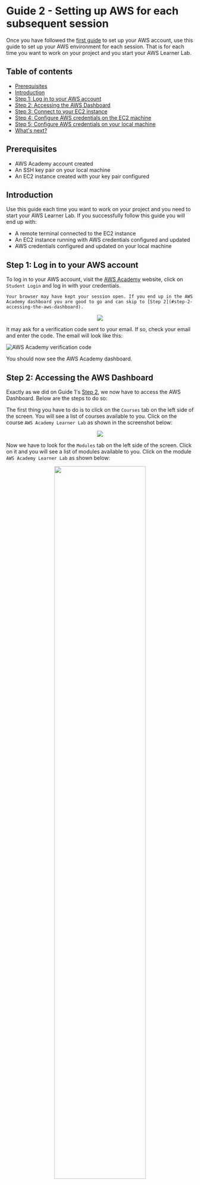 # Guide 2 - Setting up AWS for each subsequent session

Once you have followed the [first guide](./guide1.md) to set up your AWS account, use this guide to set up your AWS environment for each session. That is for each time you want to work on your project and you start your AWS Learner Lab.

## Table of contents

- [Prerequisites](#prerequisites)
- [Introduction](#introduction)
- [Step 1: Log in to your AWS account](#step-1-log-in-to-your-aws-account)
- [Step 2: Accessing the AWS Dashboard](#step-2-accessing-the-aws-dashboard)
- [Step 3: Connect to your EC2 instance](#step-3-connect-to-your-ec2-instance)
- [Step 4: Configure AWS credentials on the EC2 machine](#step-4-configure-aws-credentials-on-the-ec2-machine)
- [Step 5: Configure AWS credentials on your local machine](#step-5-configure-aws-credentials-on-your-local-machine)
- [What's next?](#whats-next)

## Prerequisites

- AWS Academy account created
- An SSH key pair on your local machine
- An EC2 instance created with your key pair configured

## Introduction

Use this guide each time you want to work on your project and you need to start your AWS Learner Lab. If you successfully follow this guide you will end up with:

- A remote terminal connected to the EC2 instance
- An EC2 instance running with AWS credentials configured and updated
- AWS credentials configured and updated on your local machine

## Step 1: Log in to your AWS account

To log in to your AWS account, visit the [AWS Academy](https://awsacademy.instructure.com/) website, click on `Student Login` and log in with your credentials.

```admonish info
Your browser may have kept your session open. If you end up in the AWS Academy dashboard you are good to go and can skip to [Step 2](#step-2-accessing-the-aws-dashboard).
```

<p align="center">
    <img src="./figs/guide02/login0.png">
</p>

It may ask for a verification code sent to your email. If so, check your email and enter the code. The email will look like this:

![AWS Academy verification code](./figs/guide02/login1.png)

You should now see the AWS Academy dashboard.

## Step 2: Accessing the AWS Dashboard

Exactly as we did on Guide 1's [Step 2](./guide1.md#step-2-accessing-the-aws-dashboard), we now have to access the AWS Dashboard. Below are the steps to do so:

The first thing you have to do is to click on the `Courses` tab on the left side of the screen. You will see a list of courses available to you. Click on the course `AWS Academy Learner Lab` as shown in the screenshot below:

<p align="center">
    <img src="./figs/guide01/login2.png">
</p>

Now we have to look for the `Modules` tab on the left side of the screen. Click on it and you will see a list of modules available to you. Click on the module `AWS Academy Learner Lab` as shown below:

<p align="center">
    <img src="./figs/guide01/login3.png", width="70%">
</p>


You need to now click on the `Start Lab` button.

![AWS Academy terms and conditions](./figs/guide01/login5.png)

Now give it a couple minutes to load. You'll see this animation while the lab is being prepared for you:

![AWS Academy terms and conditions](./figs/guide01/login6.png)

Finally, when the lab is ready, you'll see that the dot next to `AWS` is green. You'll also se a timer counting down from 4 hours. This is the time you have to work on the lab. To the left of the timer you'll see how's your budget going. You have a budget of $50 to spend on AWS services. Click on `AWS` to access the AWS Dashboard as shown below.

```admonish warning
If you exceed the $50 budget, you will no longer have acces to the AWS Dashboard and **will loose your work**. Make sure to keep an eye on the budget and if you see that you're getting close to the limit, let me know so I can create a new lab for you.
```

![AWS Academy terms and conditions](./figs/guide01/login7.png)

Great! You have now accessed the AWS Dashboard. You will see a screen similar to the one below:

![AWS Dashboard](./figs/guide01/login8.png)

## Step 3: Connect to your EC2 instance

Exactly as we did on Guide 1's [Step 5](./guide1.md#step-5-connecting-to-the-ec2-instance) we're now going to go to the EC2 service and look for the machine we want to connect to. As you may remember, we're going to use the search bar to look for the EC2 service. Click on the search bar and type `EC2`. Click on the first result that appears.

![AWS Dashboard](./figs/guide01/searchbar.png)

```admonish danger title="Important"
When the lab session ends **bacause the 4 hours have passed**, all your EC2 instances will be stopped (similarly to how one shuts down a computer). The next time you start a lab session, all your EC2 instances will automatically start again.

**If you instead have stopped the lab by clicking on the `Stop Lab` button**, you will have to manually start the EC2 instances you want to work with. To do so, you'll have to click on the instance you want to start and then on `Instance State` and finally on `Start instance` as shown below:

![AWS Dashboard](./figs/guide02/start1.png)

![AWS Dashboard](./figs/guide02/start2.png)

As said before, if the lab session ended naturally and not because you clicked on the `Stop Lab` button, the instances will have started automatically and this steps are not necessary.
```

Now go to the instances tab on the left, select the instance you want to connect to and copy the `Public IPv4 address` or `Public IPv4 DNS` (choose whichever you prefer as they both work).

![AWS Dashboard](./figs/guide01/ec2-3.png)

```admonish note
We have to repeat this step each time we start a new lab session because the IP address (and DNS) of EC2 instance changes each time they are restarted. And they are restarted each time we start a new lab session.
```

Once the IP address is copied, open a terminal on your local machine and connect to the EC2 instance using the following command:

```bash
ssh -i .ssh/aws-keypair ec2-user@<public-ip>
```
Both the `Public IPv4 address` and the `Public IPv4 DNS` can be used as the `<public-ip>` in the `ssh` command. Copy whichever you prefer and paste it in the `ssh` command. 

The command should look something like this if using the IP address:

```bash
ssh -i .ssh/aws-keypair ec2-user@98.84.68.70
```
or like this if using the DNS:

```bash
ssh -i .ssh/aws-keypair ec2-user@ec2-98-84-68-70.compute-1.amazonaws.com
```

You should now be connected to the remote machine. You will see a prompt similar to the one below:

```
   ,     #_
   ~\_  ####_        Amazon Linux 2023
  ~~  \_#####\
  ~~     \###|
  ~~       \#/ ___   https://aws.amazon.com/linux/amazon-linux-2023
   ~~       V~' '->
    ~~~         /
      ~~._.   _/
         _/ _/
       _/m/'
Last login: Sun Mar  2 09:50:33 2025 from 79.156.58.43
[ec2-user@ip-172-31-86-82 ~]$
```

Fantastic! We are now connected to the remote machine. It is important to understand that from now on, the commands we type will be executed on the remote machine, not on our local machine.

## Step 4: Configure AWS credentials on the EC2 machine

From now on we are going to work on steps that where not covered on [Guide 1](./guide1.md). We are going to configure AWS credentials on the remote machine. This is important because we are going to use the AWS CLI to interact with AWS services.

```admonish info
The AWS CLI is a tool that allows you to interact with AWS services from the command line. It is a powerful tool that can be used to automate tasks and manage your AWS resources. For example, on [Session 4](./session4.md) we are going to use the AWS CLI to interact with the S3 service. You can find more information about the AWS CLI [here](https://aws.amazon.com/cli/).
```

When on an EC2 machine, AWS CLI comes already installed. You can check if it is installed by running the following command:

```
[ec2-user@ip-172-31-86-82 ~]$ aws

usage: aws [options] <command> <subcommand> [<subcommand> ...] [parameters]
To see help text, you can run:

  aws help
  aws <command> help
  aws <command> <subcommand> help

aws: error: the following arguments are required: command

[ec2-user@ip-172-31-86-82 ~]$
```

This is the base command which by itself doesn't do anything. What we are going to do now is to configure the AWS CLI with our credentials so we can later run commands that can access other AWS resources like S3.

To configure the AWS CLI, we'll need to copy some access keys to a file on the EC2 machine. We'll see now what this means but let's first locate the access keys. We'll have to visit the AWS Academy website (not to be confused with the AWS Dashboard). Specifically we'll visit the page where we started the lab, in case you have closed it, below are the steps to get there:


<p align="center">
    <img src="./figs/guide02/login2.png">
</p>

<p align="center">
    <img src="./figs/guide02/login3.png", width="67%">
</p>

We should now see the page where we launched the lab as shown below:

![AWS Dashboard](./figs/guide02/credentials0.png)

Now click on `AWS Details` and then on `Show`.

![AWS Dashboard](./figs/guide02/credentials1.png)

Some text will show up. Do you see it says we have to write that text on a file called `credentials` inside the `.aws` folder? We're going to do just that. 

<p align="center">
    <img src="./figs/guide02/credentials-info.png">
</p>

![AWS Dashboard](./figs/guide02/credentials-info.png)


```admonish info
This text will change each time a new lab session is started, that is why we'll have to update the contents of the `credentials` file each time we start a new lab session.
```

First step will be to make sure the `.aws` folder exists. Run the following command:

```
mkdir .aws
```
As when we where creating the `.ssh` folder when generating a key pair, the command may fail due to the folder already existing. If that's the case, don't worry about it. Now we are going to create the `credentials` file inside the `.aws` folder. Run the following command:

```
nano .aws/credentials
```

```admonish warning
We are now getting into tricky terminal territory here. This is not something you need to fully understand, but I promise it will be helpful for you to know the basics and gain some experience with the terminal. Check out [the video](https://www.youtube.com/watch?v=AtlRPFuWgPs) below if you're courious about editing files from the terminal.

<iframe width="100%" height="400" src="https://www.youtube.com/embed/AtlRPFuWgPs" title="YouTube video player" frameborder="0" allow="accelerometer; autoplay; clipboard-write; encrypted-media; gyroscope; picture-in-picture" allowfullscreen></iframe>
```

The above command will open a text editor called `nano`. This means you are now editing the contents of the `credentials` file. I know this may be a bit confusing but try to imagine you are just editing a text file with Microsoft Word, the difference is we are going to do it only using the terminal, which means there isn't a graphical user interface and we can only use our keyobard. You should see something like this:

![AWS Dashboard](./figs/guide02/nano-blank.png)

```admonish danger title="Important"
If it is not the first time you are editing this file, you will see some text already written as shown below. There are multiple ways to erase the contents of the file and write your new credentials, an easy one is to repeatedly press `Ctrl + K` until all the text is erased (each time you press it a line is deleted). Once the file is empty, you can start writing your new credentials.

![AWS Dashboard](./figs/guide02/nano-already-written.png)

```
We are now going to select and copy the text from the AWS Academy website.

<p align="center">
    <img src="./figs/guide02/credentials2.png", width="67%">
</p>

Next we'll go back to ther terminal where we are editing the `credentials` file and paste the text with `Ctrl + V` (try `Ctrl + Shift + V` if `Ctrl + V` doesn't work). The copied text is now where we want it and we can proceed so save the file and exit. To do so, press `Ctrl + X` as indicated in the cheatsheet at the bottom of nano.

![AWS Dashboard](./figs/guide02/nano-after-paste.png)

You will be asked if you want to save the changes. Press `Y` to save the changes.

![AWS Dashboard](./figs/guide02/nano-after-ctrl-x.png)

Finally we'll be asked for the file name to write the changes to. Just press `Enter` to confirm the file name since it is already correct.

![AWS Dashboard](./figs/guide02/nano-before-enter.png)

Great! We've written a file just using the terminal. We can now check the contents of the file using `cat`:

```
[ec2-user@ip-172-31-86-82 ~]$ cat .aws/credentials
[default]
asdfaaaws_access_key_id=ASIA2CKYVHJAOXR6P57M
aws_secret_access_key=lu/KjIjBylX60GTfsqHvRyAqcqhsEVHsdzWDPlrT
aws_session_token=IQoJb3JpZ2luX...
[ec2-user@ip-172-31-86-82 ~]$
```
To test if the configuration was successful, run `aws sts get-caller-identity` and you should see something like this:

```
[ec2-user@ip-172-31-86-82 ~]$ aws sts get-caller-identity
{
    "UserId": "AROA2CKYVHJALK46ZMHVM:user3869188=Ferran_Aran_Test",
    "Account": "692212546112",
    "Arn": "arn:aws:sts::692212546112:assumed-role/voclabs/user3869188=Ferran_Aran_Test"
}
[ec2-user@ip-172-31-86-82 ~]$
```

Perfect! We have now configured the AWS CLI on the remote machine and we are now able to run commands to interact with AWS services.

## Step 5: Configure AWS credentials on your local machine

Let's now configure the AWS CLI on your local machine.

Start by opening a new terminal **on your machine, NOT on the remote one**. To check if the AWS CLI is installed, run `aws --version` and you should see something like this:

```bash
aws --version
aws-cli/2.24.15 Python/3.12.9 Windows/10 exe/AMD64
```

If the command instead outputs an error that means we have to install the AWS CLI on our local machine. Follow the steps on the [AWS CLI installation guide](https://docs.aws.amazon.com/cli/latest/userguide/getting-started-install.html) to do so.

Now we are going to configure the AWS CLI on your local machine. The steps are very similar as when we did it on the remote EC2 machine, in fact if you are on MacOS you can just follow the exact same steps of [Step 4](#step-4-configure-aws-credentials-on-the-ec2-machine) because you'll be able to use the `nano` command. For Windows users, you can follow the steps below:

Make sure the `.aws` folder exists on your local machine by running `make .aws` command (remember if it throws an error there's nothing to worry about, it just means the folder already exists). Now we are going to create the `credentials` file inside the `.aws` folder. Run the following command:

```
notepad .aws/credentials.
```

This will open a text editor where you can write the credentials. You'll be asked if you want to create a new file, if it is the first time you are configuring the AWS CLI on your local machine, press `Yes` as shown below. If it is not the first time you are configuring the AWS CLI on your local machine, you will see some text already written. Just erase it.

![AWS Dashboard](./figs/guide02/notepad1.png)

```admonish danger title="Important"
Notice we are writing `credentials.` and not `credentials` (we are adding a dot at the end of the file name). This is because we want the file to be named just `credentials` and Windows would automatically add a `.txt` extension if we just wrote `credentials`. By adding a dot at the end of the file name we are telling Windows to not add any extension to the file name. Below is a screenshot of what would have happened if we just wrote `credentials`:

![AWS Dashboard](./figs/guide02/notepad-warning.png)

We **do not want this**. We want the file to be named just `credentials`. That is why we write `.aws/credentials.` and not `.aws/credentials` after the `notepad` command.
```

Now we are going to select and copy the text from the AWS Academy website as we did before.

<p align="center">
    <img src="./figs/guide02/credentials2.png", width="67%">
</p>

And we now paste it onto the text editor. Once that is done save the file by pressing `Ctrl + S` or by clicing on `File` and then `Save` as shown below:

![AWS Dashboard](./figs/guide02/notepad2.png)

You can now close the text editor and check the contents of the file using `cat`:

```bash
PS C:\Users\fnao> cat .aws\credentials
[default]
aws_access_key_id=ASIA2CKYVHJAOXR6P57M
aws_secret_access_key=lu/KjIjBylX60GTfsqHvRyAqcqhsEVHsdzWDPlrT
aws_session_token=IQoJb3JpZ2...
PS C:\Users\fnao>
```
To test if the configuration was successful, run `aws sts get-caller-identity` and you should see something like this:

```bash
PS C:\Users\fnao> aws sts get-caller-identity
{
    "UserId": "AROA2CKYVHJALK46ZMHVM:user3869188=Ferran_Aran_Test",
    "Account": "692212546112",
    "Arn": "arn:aws:sts::692212546112:assumed-role/voclabs/user3869188=Ferran_Aran_Test"
}

PS C:\Users\fnao>
```

Great! We can now run AWS CLI commands both on our local machine and on the remote EC2 machine.

## What's next?

You have now successfully started a new session of your AWS Academy Learner Lab. You have connected to your EC2 instance and configured (or updated if its not the first time) the AWS CLI on both the remote machine and your local machine. You are now ready to keep working on your projects. Remember this guide is intended to be followed each time one wants to start working on AWS and has to start the Learner Lab.

All of this and more was covered during [Session 4](./session4.md), this guide is ment to help you out if you got stuck during class and to hopefully make it easier for you to get your AWS Lab set up and running.

